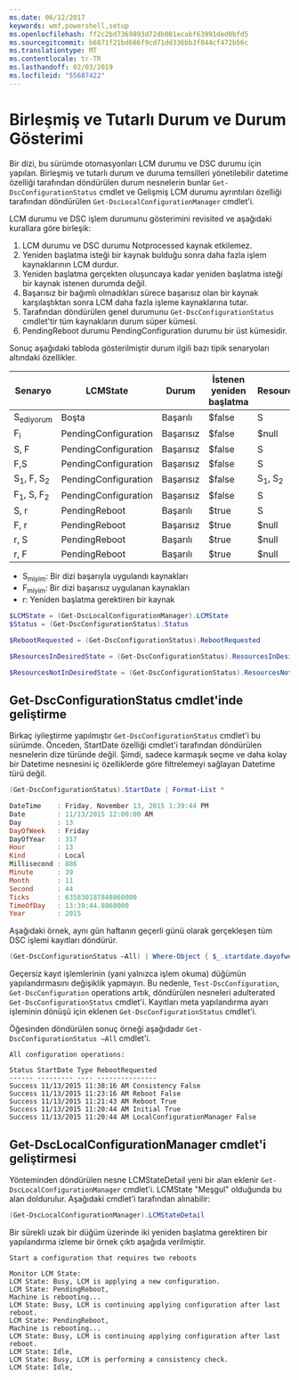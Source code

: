 ```yaml
---
ms.date: 06/12/2017
keywords: wmf,powershell,setup
ms.openlocfilehash: ff2c2bd7369893d72db001ecabf63991ded0bfd5
ms.sourcegitcommit: b6871f21bd666f9cd71dd336bb3f844cf472b56c
ms.translationtype: MT
ms.contentlocale: tr-TR
ms.lasthandoff: 02/03/2019
ms.locfileid: "55687422"
---
```

# <a name="unified-and-consistent-state-and-status-representation"></a>Birleşmiş ve Tutarlı Durum ve Durum Gösterimi

Bir dizi, bu sürümde otomasyonları LCM durumu ve DSC durumu için yapılan. Birleşmiş ve tutarlı durum ve duruma temsilleri yönetilebilir datetime özelliği tarafından döndürülen durum nesnelerin bunlar `Get-DscConfigurationStatus` cmdlet ve Gelişmiş LCM durumu ayrıntıları özelliği tarafından döndürülen `Get-DscLocalConfigurationManager` cmdlet'i.

LCM durumu ve DSC işlem durumunu gösterimini revisited ve aşağıdaki kurallara göre birleşik:

1. LCM durumu ve DSC durumu Notprocessed kaynak etkilemez.
2. Yeniden başlatma isteği bir kaynak bulduğu sonra daha fazla işlem kaynaklarının LCM durdur.
3. Yeniden başlatma gerçekten oluşuncaya kadar yeniden başlatma isteği bir kaynak istenen durumda değil.
4. Başarısız bir bağımlı olmadıkları sürece başarısız olan bir kaynak karşılaştıktan sonra LCM daha fazla işleme kaynaklarına tutar.
5. Tarafından döndürülen genel durumunu `Get-DscConfigurationStatus` cmdlet'tir tüm kaynakların durum süper kümesi.
6. PendingReboot durumu PendingConfiguration durumu bir üst kümesidir.

Sonuç aşağıdaki tabloda gösterilmiştir durum ilgili bazı tipik senaryoları altındaki özellikler.

| Senaryo                        | LCMState             | Durum     | İstenen yeniden başlatma | ResourcesInDesiredState   | ResourcesNotInDesiredState |
|---------------------------------|----------------------|------------|---------------|------------------------------|--------------------------------|
| S<sub>ediyorum</sub>                   | Boşta                 | Başarılı    | $false        | S                            | $null                          |
| F<sub>i</sub>                   | PendingConfiguration | Başarısız    | $false        | $null                        | F                              |
| S, F                             | PendingConfiguration | Başarısız    | $false        | S                            | F                              |
| F,S                             | PendingConfiguration | Başarısız    | $false        | S                            | F                              |
| S<sub>1</sub>, F, S<sub>2</sub> | PendingConfiguration | Başarısız    | $false        | S<sub>1</sub>, S<sub>2</sub> | F                              |
| F<sub>1</sub>, S, F<sub>2</sub> | PendingConfiguration | Başarısız    | $false        | S                            | F<sub>1</sub>, F<sub>2</sub>   |
| S, r                            | PendingReboot        | Başarılı    | $true         | S                            | r                              |
| F, r                            | PendingReboot        | Başarısız    | $true         | $null                        | F, r                           |
| r, S                            | PendingReboot        | Başarılı    | $true         | $null                        | r                              |
| r, F                            | PendingReboot        | Başarılı    | $true         | $null                        | r                              |

- S<sub>miyim</sub>: Bir dizi başarıyla uygulandı kaynakları
- F<sub>miyim</sub>: Bir dizi başarısız uygulanan kaynakları
- r: Yeniden başlatma gerektiren bir kaynak

```powershell
$LCMState = (Get-DscLocalConfigurationManager).LCMState
$Status = (Get-DscConfigurationStatus).Status

$RebootRequested = (Get-DscConfigurationStatus).RebootRequested

$ResourcesInDesiredState = (Get-DscConfigurationStatus).ResourcesInDesiredState

$ResourcesNotInDesiredState = (Get-DscConfigurationStatus).ResourcesNotInDesiredState
```

## <a name="enhancement-in-get-dscconfigurationstatus-cmdlet"></a>Get-DscConfigurationStatus cmdlet'inde geliştirme

Birkaç iyileştirme yapılmıştır `Get-DscConfigurationStatus` cmdlet'i bu sürümde. Önceden, StartDate özelliği cmdlet'i tarafından döndürülen nesnelerin dize türünde değil. Şimdi, sadece karmaşık seçme ve daha kolay bir Datetime nesnesini iç özelliklerde göre filtrelemeyi sağlayan Datetime türü değil.

```powershell
(Get-DscConfigurationStatus).StartDate | Format-List *

DateTime    : Friday, November 13, 2015 1:39:44 PM
Date        : 11/13/2015 12:00:00 AM
Day         : 13
DayOfWeek   : Friday
DayOfYear   : 317
Hour        : 13
Kind        : Local
Millisecond : 886
Minute      : 39
Month       : 11
Second      : 44
Ticks       : 635830187848860000
TimeOfDay   : 13:39:44.8860000
Year        : 2015
```

Aşağıdaki örnek, aynı gün haftanın geçerli günü olarak gerçekleşen tüm DSC işlemi kayıtları döndürür.

```powershell
(Get-DscConfigurationStatus –All) | Where-Object { $_.startdate.dayofweek -eq (Get-Date).DayOfWeek }
```

Geçersiz kayıt işlemlerinin (yani yalnızca işlem okuma) düğümün yapılandırmasını değişiklik yapmayın. Bu nedenle, `Test-DscConfiguration`, `Get-DscConfiguration` operations artık, döndürülen nesneleri adulterated `Get-DscConfigurationStatus` cmdlet'i. Kayıtları meta yapılandırma ayarı işleminin dönüşü için eklenen `Get-DscConfigurationStatus` cmdlet'i.

Öğesinden döndürülen sonuç örneği aşağıdadır `Get-DscConfigurationStatus –All` cmdlet'i.

```output
All configuration operations:

Status StartDate Type RebootRequested
------ --------- ---- ---------------
Success 11/13/2015 11:38:16 AM Consistency False
Success 11/13/2015 11:23:16 AM Reboot False
Success 11/13/2015 11:21:43 AM Reboot True
Success 11/13/2015 11:20:44 AM Initial True
Success 11/13/2015 11:20:44 AM LocalConfigurationManager False
```

## <a name="enhancement-in-get-dsclocalconfigurationmanager-cmdlet"></a>Get-DscLocalConfigurationManager cmdlet'i geliştirmesi

Yönteminden döndürülen nesne LCMStateDetail yeni bir alan eklenir `Get-DscLocalConfigurationManager` cmdlet'i. LCMState "Meşgul" olduğunda bu alan doldurulur. Aşağıdaki cmdlet'i tarafından alınabilir:

```powershell
(Get-DscLocalConfigurationManager).LCMStateDetail
```

Bir sürekli uzak bir düğüm üzerinde iki yeniden başlatma gerektiren bir yapılandırma izleme bir örnek çıktı aşağıda verilmiştir.

```output
Start a configuration that requires two reboots

Monitor LCM State:
LCM State: Busy, LCM is applying a new configuration.
LCM State: PendingReboot,
Machine is rebooting...
LCM State: Busy, LCM is continuing applying configuration after last reboot.
LCM State: PendingReboot,
Machine is rebooting...
LCM State: Busy, LCM is continuing applying configuration after last reboot.
LCM State: Idle,
LCM State: Busy, LCM is performing a consistency check.
LCM State: Idle,
```
